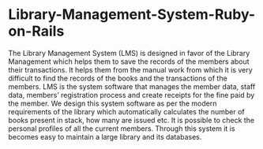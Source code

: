 # Library-Management-System-Ruby-on-Rails
The Library Management System (LMS) is designed in favor of the Library Management which helps them to save the records of the members about their transactions. It helps them from the manual work from which it is very difficult to find the records of the books and the transactions of the members. LMS is the system software that manages the member data, staff data, members’ registration process and create receipts for the fine paid by the member. We design this system software as per the modern requirements of the library which automatically calculates the number of books present in stack, how many are issued etc. It is possible to check the personal profiles of all the current members. Through this system it is becomes easy to maintain a large library and its databases.
